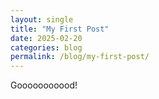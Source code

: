 ```yaml
---
layout: single
title: "My First Post"
date: 2025-02-20
categories: blog
permalink: /blog/my-first-post/
---
```

Gooooooooood!
